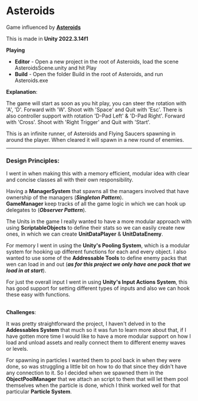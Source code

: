 # Asteroids

Game influenced by [**Asteroids**](https://en.wikipedia.org/wiki/Asteroids_(video_game))

This is made in **Unity 2022.3.14f1**

**Playing**

- **Editor** - Open a new project in the root of Asteroids, load the scene AsteroidsScene.unity and hit Play
- **Build** - Open the folder Build in the root of Asteroids, and run Asteroids.exe

**Explanation**:

The game will start as soon as you hit play, you can steer the rotation with 'A', 'D'. Forward with 'W'. Shoot with 'Space' and Quit with 'Esc'.
There is also controller support with rotation 'D-Pad Left' & 'D-Pad Right'. Forward with 'Cross'. Shoot with 'Right Trigger' and Quit with 'Start'.

This is an infinite runner, of Asteroids and Flying Saucers spawning in around the player. When cleared it will spawn in a new round of enemies.

----

### Design Principles:

I went in when making this with a memory efficient, modular idea with clear and concise classes all with their own responsibility.

Having a **ManagerSystem** that spawns all the managers involved that have ownership of the managers (_**Singleton Pattern**_).<br>
**GameManager** keep tracks of all the game logic in which we can hook up delegates to (_**Observer Pattern**_).

The Units in the game I really wanted to have a more modular approach with using **ScriptableObjects** to define their stats so we can easily create new ones, in which we can create **UnitDataPlayer** & **UnitDataEnemy**.

For memory I went in using the **Unity's Pooling System**, which is a modular system for hooking up different functions for each and every object. I also wanted to use some of the **Addressable Tools** to define enemy packs that wen can load in and out (_**as for this project we only have one pack that we load in at start**_).

For just the overall input I went in using **Unity's Input Actions System**, this has good support for setting different types of inputs and also we can hook these easy with functions.
<br>
<br>

**Challenges**:

It was pretty straightforward the project, I haven't delved in to the **Addessables System** that much so it was fun to learn more about that, if I have gotten more time I would like to have a more modular support on how I load and unload assets and really connect them to different enemy waves or levels.

For spawning in particles I wanted them to pool back in when they were done, so was struggling a little bit on how to do that since they didn't have any connection to it. So I decided when we spawned them in the **ObjectPoolManager** that we attach an script to them that will let them pool themselves when the particle is done, which I think worked well for that particular **Particle System**.
